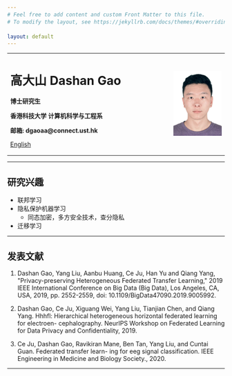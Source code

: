```yaml
---
# Feel free to add content and custom Front Matter to this file.
# To modify the layout, see https://jekyllrb.com/docs/themes/#overriding-theme-defaults

layout: default
---
```


<table border="0">
  <tr>
    <td width="75%">
      <h1>高大山 Dashan Gao</h1>
      <p><b>博士研究生</b></p>
      <p><b>香港科技大学 计算机科学与工程系</b></p>
      <p><b>邮箱: dgaoaa@connect.ust.hk</b></p>
      <p><a href="/index.html">English</a></p>
    </td>
    <td width="25%">
      <img src="/data/dashan_img.jpg" width="100%">
    </td>
  </tr>
</table>

----

## 研究兴趣

- 联邦学习
- 隐私保护机器学习
  - 同态加密，多方安全技术，查分隐私
- 迁移学习

---

## 发表文献

1. Dashan Gao, Yang Liu, Aanbu Huang, Ce Ju, Han Yu and Qiang Yang, "Privacy-preserving Heterogeneous Federated Transfer Learning," 2019 IEEE International Conference on Big Data (Big Data), Los Angeles, CA, USA, 2019, pp. 2552-2559, doi: 10.1109/BigData47090.2019.9005992.

2. Dashan Gao, Ce Ju, Xiguang Wei, Yang Liu, Tianjian Chen, and Qiang Yang. Hhhfl: Hierarchical heterogeneous horizontal federated learning for electroen- cephalography. NeurIPS Workshop on Federated Learning for Data Privacy and Confidentiality, 2019.

3. Ce Ju, Dashan Gao, Ravikiran Mane, Ben Tan, Yang Liu, and Cuntai Guan. Federated transfer learn- ing for eeg signal classification. IEEE Engineering in Medicine and Biology Society., 2020.

---


